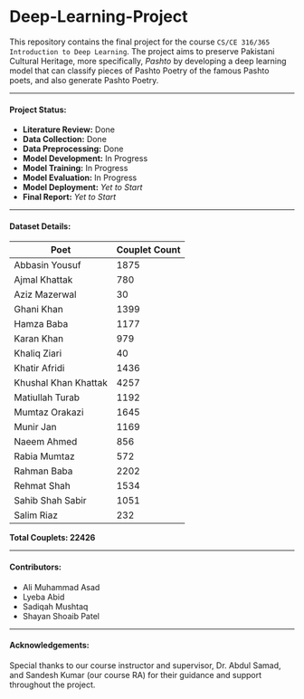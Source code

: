 # Deep-Learning-Project

This repository contains the final project for the course `CS/CE 316/365 Introduction to Deep Learning`. The project aims to preserve Pakistani Cultural Heritage, more specifically, _Pashto_ by developing a deep learning model that can classify pieces of Pashto Poetry of the famous Pashto poets, and also generate Pashto Poetry. 

---
#### Project Status:

- **Literature Review:** Done
- **Data Collection:** Done
- **Data Preprocessing:** Done
- **Model Development:** In Progress
- **Model Training:** In Progress
- **Model Evaluation:** In Progress
- **Model Deployment:** _Yet to Start_
- **Final Report:** _Yet to Start_

<!-- ---

#### Work Files

- [Collective OneDrive Link](https://habibuniversity-my.sharepoint.com/:f:/g/personal/aa07190_st_habib_edu_pk/EtjCMZRVWSZCn8NPJaJlWHIBHCCG6ym_-mj_Ph6HSP7f_w?e=5hyTu5)
- [Literature Sources Document](https://habibuniversity-my.sharepoint.com/:w:/r/personal/aa07190_st_habib_edu_pk/_layouts/15/Doc.aspx?sourcedoc=%7BF8F97C43-E2C4-4557-AB8C-698C9C07E2F9%7D&file=Literature%20Review%20-%20Compilation.docx&action=default&mobileredirect=true)
- [List of Pashto Poets](https://habibuniversity-my.sharepoint.com/:w:/r/personal/aa07190_st_habib_edu_pk/_layouts/15/Doc.aspx?sourcedoc=%7BFE9264B8-4A6C-47AA-BB06-115A401B9981%7D&file=Pashto%20Poets.docx&action=default&mobileredirect=true) -->

---
#### Dataset Details:

| **Poet** | **Couplet Count** |
| --- | --- |
| Abbasin Yousuf | 1875 |
| Ajmal Khattak | 780 |
| Aziz Mazerwal | 30 |
| Ghani Khan | 1399 |
| Hamza Baba | 1177 |
| Karan Khan | 979 |
| Khaliq Ziari | 40 |
| Khatir Afridi | 1436 |
| Khushal Khan Khattak | 4257 |
| Matiullah Turab | 1192 |
| Mumtaz Orakazi | 1645 |
| Munir Jan | 1169 |
| Naeem Ahmed | 856 |
| Rabia Mumtaz | 572 |
| Rahman Baba | 2202 |
| Rehmat Shah | 1534 |
| Sahib Shah Sabir | 1051 |
| Salim Riaz | 232 |

**Total Couplets: 22426**

---
#### Contributors:
- Ali Muhammad Asad
- Lyeba Abid
- Sadiqah Mushtaq
- Shayan Shoaib Patel

---
#### Acknowledgements:

Special thanks to our course instructor and supervisor, Dr. Abdul Samad, and Sandesh Kumar (our course RA) for their guidance and support throughout the project.
